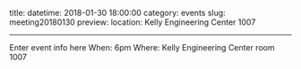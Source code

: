 title:
datetime: 2018-01-30 18:00:00
category: events
slug: meeting20180130
preview:
location: Kelly Engineering Center 1007

---

Enter event info here
When: 6pm
Where: Kelly Engineering Center room 1007
